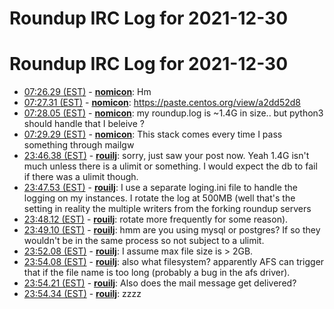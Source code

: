# Roundup IRC Log for 2021-12-30 #
# Roundup IRC Log for 2021-12-30
* <a href="#07:26.29" id="07:26.29">07:26.29 (EST)</a> - __[nomicon](https://github.com/nomicon)__: Hm
* <a href="#07:27.31" id="07:27.31">07:27.31 (EST)</a> - __[nomicon](https://github.com/nomicon)__: <https://paste.centos.org/view/a2dd52d8>
* <a href="#07:28.05" id="07:28.05">07:28.05 (EST)</a> - __[nomicon](https://github.com/nomicon)__: my roundup.log is ~1.4G in size.. but python3 should handle that I beleive ?
* <a href="#07:29.29" id="07:29.29">07:29.29 (EST)</a> - __[nomicon](https://github.com/nomicon)__: This stack comes every time I pass something through mailgw
* <a href="#23:46.38" id="23:46.38">23:46.38 (EST)</a> - __[rouilj](https://github.com/rouilj)__: sorry, just saw your post now. Yeah 1.4G isn't much unless there is a ulimit or something. I would expect the db to fail if there was a ulimit though.
* <a href="#23:47.53" id="23:47.53">23:47.53 (EST)</a> - __[rouilj](https://github.com/rouilj)__: I use a separate loging.ini file to handle the logging on my instances. I rotate the log at 500MB (well that's the setting in reality the multiple writers from the forking roundup servers
* <a href="#23:48.12" id="23:48.12">23:48.12 (EST)</a> - __[rouilj](https://github.com/rouilj)__: rotate more frequently for some reason).
* <a href="#23:49.10" id="23:49.10">23:49.10 (EST)</a> - __[rouilj](https://github.com/rouilj)__: hmm are you using mysql or postgres? If so they wouldn't be in the same process so not subject to a ulimit.
* <a href="#23:52.08" id="23:52.08">23:52.08 (EST)</a> - __[rouilj](https://github.com/rouilj)__: I assume max file size is > 2GB.
* <a href="#23:54.08" id="23:54.08">23:54.08 (EST)</a> - __[rouilj](https://github.com/rouilj)__: also what filesystem? apparently AFS can trigger that if the file name is too long (probably a bug in the afs driver).
* <a href="#23:54.21" id="23:54.21">23:54.21 (EST)</a> - __[rouilj](https://github.com/rouilj)__: Also does the mail message get delivered?
* <a href="#23:54.34" id="23:54.34">23:54.34 (EST)</a> - __[rouilj](https://github.com/rouilj)__: zzzz
